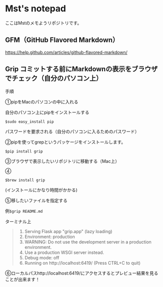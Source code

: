# Mst's notepad

ここはMstのメモようリポジトリです。

## GFM（GitHub Flavored Markdown）

https://help.github.com/articles/github-flavored-markdown/

## Grip コミットする前にMarkdownの表示をブラウザでチェック（自分のパソコン上）
手順

①pipをMacのパソコンの中に入れる

  自分のパソコン上にpipをインストールする

`
$sudo easy_install pip
`

  パスワードを要求される（自分のパソコンに入るためのパスワード）

②pipを使ってgrepというパッケージをインストールします。

`$pip install grip`

③ブラウザで表示したいリポジトリに移動する（Mac上）

④

`$brew install grip`

(インストールにかなり時間がかかる)

⑤移したいファイルを指定する

例`$grip README.md`

ターミナル上
>1. Serving Flask app "grip.app" (lazy loading)
>2. Environment: production
>3. WARNING: Do not use the development server in a production environment.
>4. Use a production WSGI server instead.
>5. Debug mode: off
>6. Running on http://localhost:6419/ (Press CTRL+C to quit)

⑥ローカルパスhttp://localhost:6419/にアクセスするとプレビュー結果を見ることが出来ます！


